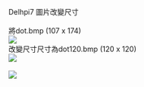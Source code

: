 Delhpi7 圖片改變尺寸<br><br>
將dot.bmp (107 x 174)<br>
<img src="https://github.com/picmarker/delphi7-Timage/blob/main/dot.svg"><br>
改變尺寸尺寸為dot120.bmp (120 x 120)<br>
<img src="https://github.com/picmarker/delphi7-Timage/blob/main/dot120.bmp"><br>
<br>
<img src="https://github.com/picmarker/delphi7-Timage/blob/main/1.png">
